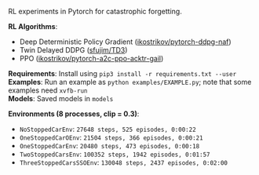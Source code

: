 RL experiments in Pytorch for catastrophic forgetting.

**RL Algorithms**:
* Deep Deterministic Policy Gradient ([ikostrikov/pytorch-ddpg-naf](https://github.com/ikostrikov/pytorch-ddpg-naf/))
* Twin Delayed DDPG ([sfujim/TD3](https://github.com/sfujim/TD3))
* PPO ([ikostrikov/pytorch-a2c-ppo-acktr-gail](https://github.com/ikostrikov/pytorch-a2c-ppo-acktr-gail))

**Requirements**: Install using `pip3 install -r requirements.txt --user`<br>
**Examples**: Run an example as `python examples/EXAMPLE.py`; note that some examples need `xvfb-run` <br>
**Models**: Saved models in `models`

**Environments (8 processes, clip = 0.3)**:
* `NoStoppedCarEnv`: `27648 steps, 525 episodes, 0:00:22`
* `OneStoppedCarOEnv`: `21504 steps, 366 episodes, 0:00:21`
* `OneStoppedCarEnv`: `20480 steps, 473 episodes, 0:00:18`
* `TwoStoppedCarsEnv`: `100352 steps, 1942 episodes, 0:01:57`
* `ThreeStoppedCarsSSOEnv`: `130048 steps, 2437 episodes, 0:02:00`